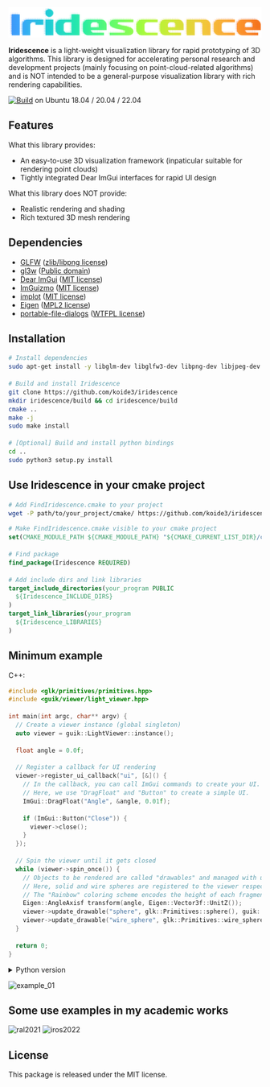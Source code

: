 ![Iridescence](docs/assets/logo.png)

**Iridescence** is a light-weight visualization library for rapid prototyping of 3D algorithms. This library is designed for accelerating personal research and development projects (mainly focusing on point-cloud-related algorithms) and is NOT intended to be a general-purpose visualization library with rich rendering capabilities.

[![Build](https://github.com/koide3/iridescence/actions/workflows/build.yml/badge.svg)](https://github.com/koide3/iridescence/actions/workflows/build.yml) on Ubuntu 18.04 / 20.04 / 22.04

## Features

What this library provides:
- An easy-to-use 3D visualization framework (inpaticular suitable for rendering point clouds)
- Tightly integrated Dear ImGui interfaces for rapid UI design

What this library does NOT provide:
- Realistic rendering and shading
- Rich textured 3D mesh rendering

## Dependencies

- [GLFW](https://www.glfw.org/) ([zlib/libpng license](https://www.glfw.org/license.html))
- [gl3w](https://github.com/skaslev/gl3w) ([Public domain](https://github.com/skaslev/gl3w/blob/master/UNLICENSE))
- [Dear ImGui](https://github.com/ocornut/imgui) ([MIT license](https://github.com/ocornut/imgui/blob/master/LICENSE.txt))
- [ImGuizmo](https://github.com/CedricGuillemet/ImGuizmo) ([MIT license](https://github.com/CedricGuillemet/ImGuizmo/blob/master/LICENSE))
- [implot](https://github.com/epezent/implot) ([MIT license](https://github.com/epezent/implot/blob/master/LICENSE))
- [Eigen](https://eigen.tuxfamily.org/index.php) ([MPL2 license](https://www.mozilla.org/en-US/MPL/2.0/))
- [portable-file-dialogs](https://github.com/samhocevar/portable-file-dialogs) ([WTFPL license](https://github.com/samhocevar/portable-file-dialogs/blob/main/COPYING))

## Installation

```bash
# Install dependencies
sudo apt-get install -y libglm-dev libglfw3-dev libpng-dev libjpeg-dev libeigen3-dev

# Build and install Iridescence
git clone https://github.com/koide3/iridescence
mkdir iridescence/build && cd iridescence/build
cmake ..
make -j
sudo make install

# [Optional] Build and install python bindings
cd ..
sudo python3 setup.py install
```

## Use Iridescence in your cmake project

```bash
# Add FindIridescence.cmake to your project
wget -P path/to/your_project/cmake/ https://github.com/koide3/iridescence/raw/master/cmake/FindIridescence.cmake
```


```cmake
# Make FindIridescence.cmake visible to your cmake project
set(CMAKE_MODULE_PATH ${CMAKE_MODULE_PATH} "${CMAKE_CURRENT_LIST_DIR}/cmake")

# Find package
find_package(Iridescence REQUIRED)

# Add include dirs and link libraries
target_include_directories(your_program PUBLIC
  ${Iridescence_INCLUDE_DIRS}
)
target_link_libraries(your_program
  ${Iridescence_LIBRARIES}
)
```


## Minimum example

C++:
```cpp
#include <glk/primitives/primitives.hpp>
#include <guik/viewer/light_viewer.hpp>

int main(int argc, char** argv) {
  // Create a viewer instance (global singleton)
  auto viewer = guik::LightViewer::instance();

  float angle = 0.0f;

  // Register a callback for UI rendering
  viewer->register_ui_callback("ui", [&]() {
    // In the callback, you can call ImGui commands to create your UI.
    // Here, we use "DragFloat" and "Button" to create a simple UI.
    ImGui::DragFloat("Angle", &angle, 0.01f);

    if (ImGui::Button("Close")) {
      viewer->close();
    }
  });

  // Spin the viewer until it gets closed
  while (viewer->spin_once()) {
    // Objects to be rendered are called "drawables" and managed with unique names.
    // Here, solid and wire spheres are registered to the viewer respectively with the "Rainbow" and "FlatColor" coloring schemes.
    // The "Rainbow" coloring scheme encodes the height of each fragment using the turbo colormap by default.
    Eigen::AngleAxisf transform(angle, Eigen::Vector3f::UnitZ());
    viewer->update_drawable("sphere", glk::Primitives::sphere(), guik::Rainbow(transform));
    viewer->update_drawable("wire_sphere", glk::Primitives::wire_sphere(), guik::FlatColor({0.1f, 0.7f, 1.0f, 1.0f}, transform));
  }

  return 0;
}
```

<details>
  <summary>Python version</summary>

```py
#!/usr/bin/python3
import numpy
from scipy.spatial.transform import Rotation

from pyridescence import *

# Create a viewer instance (global singleton)
viewer = guik.LightViewer.instance()

angle = 0.0

# Define a callback for UI rendering
def ui_callback():
  # In the callback, you can call ImGui commands to create your UI.
  # Here, we use "DragFloat" and "Button" to create a simple UI.

  global angle
  _, angle = imgui.drag_float('angle', angle, 0.01)

  if imgui.button('close'):
    viewer.close()

# Register a callback for UI rendering
viewer.register_ui_callback('ui', ui_callback)

# Spin the viewer until it gets closed
while viewer.spin_once():
  # Objects to be rendered are called "drawables" and managed with unique names.
  # Here, solid and wire spheres are registered to the viewer respectively with the "Rainbow" and "FlatColor" coloring schemes.
  # The "Rainbow" coloring scheme encodes the height of each fragment using the turbo colormap by default.
  transform = numpy.identity(4)
  transform[:3, :3] = Rotation.from_rotvec([0.0, 0.0, angle]).as_matrix()
  viewer.update_drawable('sphere', glk.primitives.sphere(), guik.Rainbow(transform))
  viewer.update_drawable('wire_sphere', glk.primitives.wire_sphere(), guik.FlatColor(0.1, 0.7, 1.0, 1.0, transform))

```
</details>


![example_01](https://user-images.githubusercontent.com/31344317/210127177-31630466-f8a1-45b6-8bc7-2fdd2e4c9548.gif)


## Some use examples in my academic works

![ral2021](https://user-images.githubusercontent.com/31344317/210128637-80f79abf-69c3-479c-91e9-0807e5b8b3ae.jpg)
![iros2022](https://user-images.githubusercontent.com/31344317/210128635-2ef02dff-3d74-499e-bde8-2c9c0dc047ff.jpg)


## License

This package is released under the MIT license.
